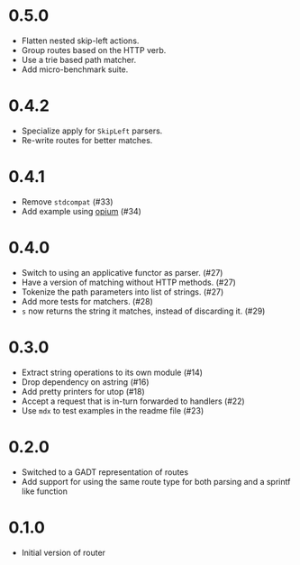 # 0.5.0

* Flatten nested skip-left actions.
* Group routes based on the HTTP verb.
* Use a trie based path matcher.
* Add micro-benchmark suite.

# 0.4.2

* Specialize apply for `SkipLeft` parsers.
* Re-write routes for better matches.

# 0.4.1

* Remove `stdcompat` (#33)
* Add example using [opium](https://github.com/rgrinberg/opium) (#34)

# 0.4.0

* Switch to using an applicative functor as parser. (#27)
* Have a version of matching without HTTP methods. (#27)
* Tokenize the path parameters into list of strings. (#27)
* Add more tests for matchers. (#28)
* `s` now returns the string it matches, instead of discarding it. (#29)

# 0.3.0

* Extract string operations to its own module (#14)
* Drop dependency on astring (#16)
* Add pretty printers for utop (#18)
* Accept a request that is in-turn forwarded to handlers (#22)
* Use `mdx` to test examples in the readme file (#23)

# 0.2.0

* Switched to a GADT representation of routes
* Add support for using the same route type for both parsing and a sprintf like function

# 0.1.0

* Initial version of router
